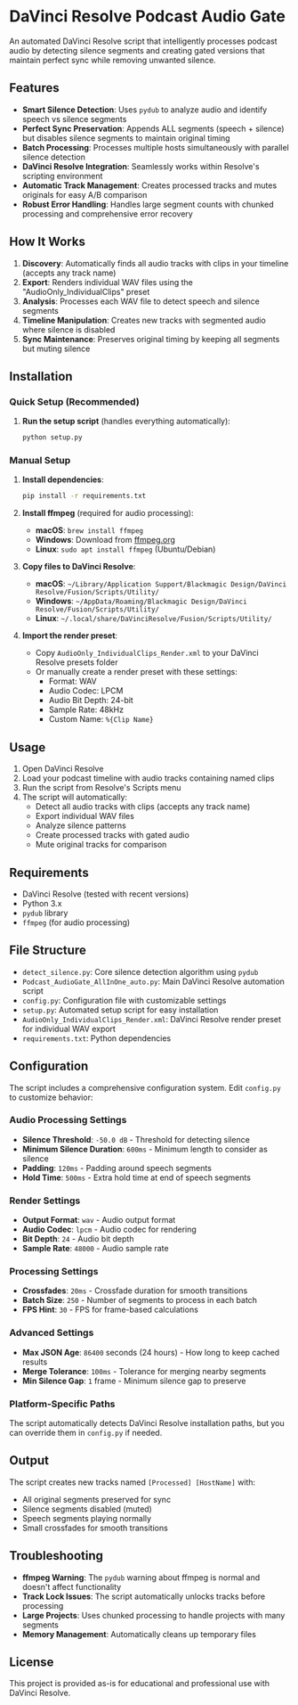 # DaVinci Resolve Podcast Audio Gate

An automated DaVinci Resolve script that intelligently processes podcast audio by detecting silence segments and creating gated versions that maintain perfect sync while removing unwanted silence.

## Features

- **Smart Silence Detection**: Uses `pydub` to analyze audio and identify speech vs silence segments
- **Perfect Sync Preservation**: Appends ALL segments (speech + silence) but disables silence segments to maintain original timing
- **Batch Processing**: Processes multiple hosts simultaneously with parallel silence detection
- **DaVinci Resolve Integration**: Seamlessly works within Resolve's scripting environment
- **Automatic Track Management**: Creates processed tracks and mutes originals for easy A/B comparison
- **Robust Error Handling**: Handles large segment counts with chunked processing and comprehensive error recovery

## How It Works

1. **Discovery**: Automatically finds all audio tracks with clips in your timeline (accepts any track name)
2. **Export**: Renders individual WAV files using the "AudioOnly_IndividualClips" preset
3. **Analysis**: Processes each WAV file to detect speech and silence segments
4. **Timeline Manipulation**: Creates new tracks with segmented audio where silence is disabled
5. **Sync Maintenance**: Preserves original timing by keeping all segments but muting silence

## Installation

### Quick Setup (Recommended)

1. **Run the setup script** (handles everything automatically):
   ```bash
   python setup.py
   ```

### Manual Setup

1. **Install dependencies**:
   ```bash
   pip install -r requirements.txt
   ```

2. **Install ffmpeg** (required for audio processing):
   - **macOS**: `brew install ffmpeg`
   - **Windows**: Download from [ffmpeg.org](https://ffmpeg.org/download.html)
   - **Linux**: `sudo apt install ffmpeg` (Ubuntu/Debian)

3. **Copy files to DaVinci Resolve**:
   - **macOS**: `~/Library/Application Support/Blackmagic Design/DaVinci Resolve/Fusion/Scripts/Utility/`
   - **Windows**: `~/AppData/Roaming/Blackmagic Design/DaVinci Resolve/Fusion/Scripts/Utility/`
   - **Linux**: `~/.local/share/DaVinciResolve/Fusion/Scripts/Utility/`

4. **Import the render preset**:
   - Copy `AudioOnly_IndividualClips_Render.xml` to your DaVinci Resolve presets folder
   - Or manually create a render preset with these settings:
     - Format: WAV
     - Audio Codec: LPCM
     - Audio Bit Depth: 24-bit
     - Sample Rate: 48kHz
     - Custom Name: `%{Clip Name}`

## Usage

1. Open DaVinci Resolve
2. Load your podcast timeline with audio tracks containing named clips
3. Run the script from Resolve's Scripts menu
4. The script will automatically:
   - Detect all audio tracks with clips (accepts any track name)
   - Export individual WAV files
   - Analyze silence patterns
   - Create processed tracks with gated audio
   - Mute original tracks for comparison

## Requirements

- DaVinci Resolve (tested with recent versions)
- Python 3.x
- `pydub` library
- `ffmpeg` (for audio processing)

## File Structure

- `detect_silence.py`: Core silence detection algorithm using `pydub`
- `Podcast_AudioGate_AllInOne_auto.py`: Main DaVinci Resolve automation script
- `config.py`: Configuration file with customizable settings
- `setup.py`: Automated setup script for easy installation
- `AudioOnly_IndividualClips_Render.xml`: DaVinci Resolve render preset for individual WAV export
- `requirements.txt`: Python dependencies

## Configuration

The script includes a comprehensive configuration system. Edit `config.py` to customize behavior:

### Audio Processing Settings
- **Silence Threshold**: `-50.0 dB` - Threshold for detecting silence
- **Minimum Silence Duration**: `600ms` - Minimum length to consider as silence
- **Padding**: `120ms` - Padding around speech segments
- **Hold Time**: `500ms` - Extra hold time at end of speech segments

### Render Settings
- **Output Format**: `wav` - Audio output format
- **Audio Codec**: `lpcm` - Audio codec for rendering
- **Bit Depth**: `24` - Audio bit depth
- **Sample Rate**: `48000` - Audio sample rate

### Processing Settings
- **Crossfades**: `20ms` - Crossfade duration for smooth transitions
- **Batch Size**: `250` - Number of segments to process in each batch
- **FPS Hint**: `30` - FPS for frame-based calculations

### Advanced Settings
- **Max JSON Age**: `86400` seconds (24 hours) - How long to keep cached results
- **Merge Tolerance**: `100ms` - Tolerance for merging nearby segments
- **Min Silence Gap**: `1` frame - Minimum silence gap to preserve

### Platform-Specific Paths
The script automatically detects DaVinci Resolve installation paths, but you can override them in `config.py` if needed.

## Output

The script creates new tracks named `[Processed] [HostName]` with:
- All original segments preserved for sync
- Silence segments disabled (muted)
- Speech segments playing normally
- Small crossfades for smooth transitions

## Troubleshooting

- **ffmpeg Warning**: The `pydub` warning about ffmpeg is normal and doesn't affect functionality
- **Track Lock Issues**: The script automatically unlocks tracks before processing
- **Large Projects**: Uses chunked processing to handle projects with many segments
- **Memory Management**: Automatically cleans up temporary files

## License

This project is provided as-is for educational and professional use with DaVinci Resolve.
